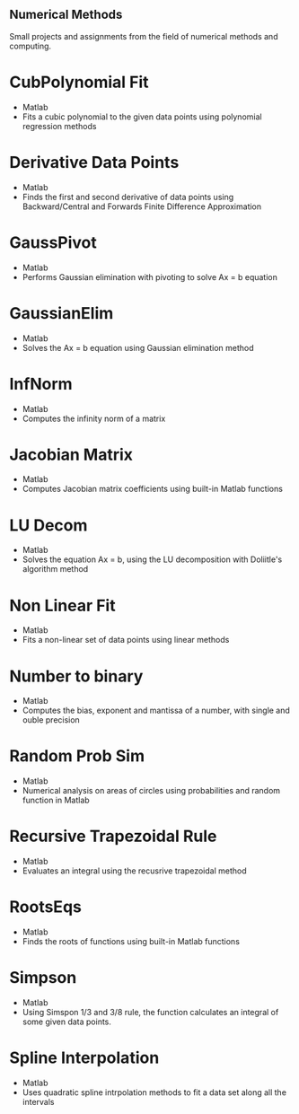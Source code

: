## Numerical Methods

 Small projects and assignments from the field of numerical methods and computing.

# CubPolynomial Fit 
- Matlab
- Fits a cubic polynomial to the given data points using polynomial regression methods

# Derivative Data Points
- Matlab
- Finds the first and second derivative of data points using Backward/Central and Forwards Finite Difference Approximation

# GaussPivot
- Matlab
- Performs Gaussian elimination with pivoting to solve Ax = b equation

# GaussianElim
- Matlab
- Solves the Ax = b equation using Gaussian elimination method

# InfNorm
- Matlab
- Computes the infinity norm of a matrix

# Jacobian Matrix
- Matlab
- Computes Jacobian matrix coefficients using built-in Matlab functions

# LU Decom
- Matlab
- Solves the equation Ax = b, using the LU decomposition with Doliitle's algorithm method

# Non Linear Fit
- Matlab
- Fits a non-linear set of data points using linear methods

# Number to binary
- Matlab
- Computes the bias, exponent and mantissa of a number, with single and ouble precision

# Random Prob Sim
- Matlab
- Numerical analysis on areas of circles using probabilities and random function in Matlab

# Recursive Trapezoidal Rule
- Matlab
- Evaluates an integral using the recusrive trapezoidal method

# RootsEqs
- Matlab
- Finds the roots of functions using built-in Matlab functions

# Simpson
- Matlab
- Using Simspon 1/3 and 3/8 rule, the function calculates an integral of some given data points.

# Spline Interpolation
- Matlab
- Uses quadratic spline intrpolation methods to fit a data set along all the intervals
